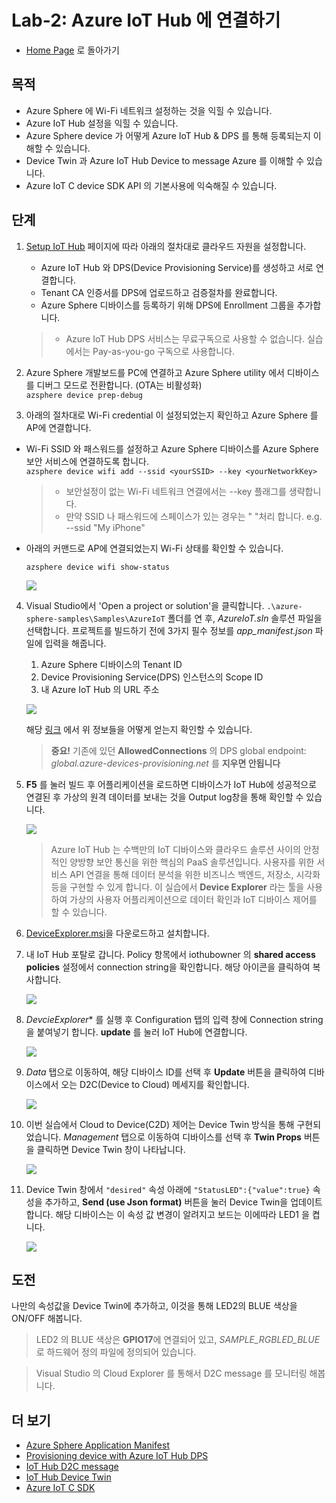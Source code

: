 # Lab-2: Azure IoT Hub 에 연결하기

- [Home Page](README.md) 로 돌아가기

## 목적
- Azure Sphere 에 Wi-Fi 네트워크 설정하는 것을 익힐 수 있습니다.
- Azure IoT Hub 설정을 익힐 수 있습니다.
- Azure Sphere device 가 어떻게 Azure IoT Hub & DPS 를 통해 등록되는지 이해할 수 있습니다.
- Device Twin 과 Azure IoT Hub Device to message Azure 를 이해할 수 있습니다. 
- Azure IoT C device SDK API 의 기본사용에 익숙해질 수 있습니다.

## 단계

1. [Setup IoT Hub](https://docs.microsoft.com/ko-kr/azure-sphere/app-development/setup-iot-hub) 페이지에 따라 아래의 절차대로 클라우드 자원을 설정합니다.     
    - Azure IoT Hub 와 DPS(Device Provisioning Service)를 생성하고 서로 연결합니다.
    - Tenant CA 인증서를 DPS에 업로드하고 검증절차를 완료합니다.
    - Azure Sphere 디바이스를 등록하기 위해 DPS에 Enrollment 그룹을 추가합니다.

    > - Azure IoT Hub DPS 서비스는 무료구독으로 사용할 수 없습니다. 실습에서는 Pay-as-you-go 구독으로 사용합니다.

2. Azure Sphere 개발보드를 PC에 연결하고 Azure Sphere utility 에서 디바이스를 디버그 모드로 전환합니다. (OTA는 비활성화)    
   `azsphere device prep-debug`

3. 아래의 절차대로 Wi-Fi credential 이 설정되었는지 확인하고 Azure Sphere 를 AP에 연결합니다.


- Wi-Fi SSID 와 패스워드를 설정하고 Azure Sphere 디바이스를 Azure Sphere 보안 서비스에 연결하도록 합니다.   
   `azsphere device wifi add --ssid <yourSSID> --key <yourNetworkKey>`
   
   > - 보안설정이 없는 Wi-Fi 네트워크 연결에서는 --key 플래그를 생략합니다.
   > - 만약 SSID 나 패스워드에 스페이스가 있는 경우는 " "처리 합니다. e.g. --ssid "My iPhone"

-  아래의 커맨드로 AP에 연결되었는지 Wi-Fi 상태를 확인할 수 있습니다.
   
   `azsphere device wifi show-status`

    ![](images/show-wifi-status.png)

4. Visual Studio에서 'Open a project or solution'을 클릭합니다.
   `.\azure-sphere-samples\Samples\AzureIoT` 폴더를 연 후,
   *AzureIoT.sln* 솔루션 파일을 선택합니다.
   프로젝트를 빌드하기 전에 3가지 필수 정보를 *app_manifest.json* 파일에 입력을 해줍니다.

   1. Azure Sphere 디바이스의 Tenant ID
   2. Device Provisioning Service(DPS) 인스턴스의 Scope ID
   3. 내 Azure IoT Hub 의 URL 주소
   
   ![](images/manifest.png)
   
   해당 [링크](https://github.com/Azure/azure-sphere-samples/blob/master/Samples/AzureIoT/IoTHub.md#configure-the-sample-application-to-work-with-your-azure-iot-hub) 에서 위 정보들을 어떻게 얻는지 확인할 수 있습니다.

     > **중요!** 기존에 있던 **AllowedConnections** 의 DPS global endpoint: *global.azure-devices-provisioning.net* 를 **지우면 안됩니다**

5. **F5** 를 눌러 빌드 후 어플리케이션을 로드하면 디바이스가 IoT Hub에 성공적으로 연결된 후 가상의 원격 데이터를 보내는 것을 Output log창을 통해 확인할 수 있습니다.
   
   ![](images/ok-log.png)

    > Azure IoT Hub 는 수백만의 IoT 디바이스와 클라우드 솔루션 사이의 안정적인 양방향 보안 통신을 위한 핵심의 PaaS 
    솔루션입니다.
    사용자를 위한 서비스 API 연결을 통해 데이터 분석을 위한 비즈니스 백엔드, 저장소, 시각화 등을 구현할 수 있게 합니다.
    이 실습에서 **Device Explorer** 라는 툴을 사용하여 가상의 사용자 어플리케이션으로 데이터 확인과 IoT 디바이스 제어를 할 수 있습니다.


6. [DeviceExplorer.msi](https://github.com/Azure/azure-iot-sdk-csharp/releases/download/2019-1-4/SetupDeviceExplorer.msi)을 다운로드하고 설치합니다.

7. 내 IoT Hub 포탈로 갑니다. Policy 항목에서 iothubowner 의 **shared access policies** 설정에서 connection string을 확인합니다. 해당 아이콘을 클릭하여 복사합니다.


   ![](images/connection-string.png)


8. *DevcieExplorer** 를 실행 후 Configuration 탭의 입력 창에 Connection string 을 붙여넣기 합니다. **update** 를 눌러 IoT Hub에 연결합니다. 
   
   ![](images/deviceexplorer.png)


9. *Data* 탭으로 이동하여, 해당 디바이스 ID를 선택 후  **Update** 버튼을 클릭하여 디바이스에서 오는 D2C(Device to Cloud) 메세지를 확인합니다.
   
   ![](images/data.png)

10. 이번 실습에서 Cloud to Device(C2D) 제어는 Device Twin 방식을 통해 구현되었습니다. *Management* 탭으로 이동하여 디바이스를 선택 후 **Twin Props** 버튼을 클릭하면 Device Twin 창이 나타납니다.


    ![](images/management.png)


11. Device Twin 창에서 `"desired"` 속성 아래에 `"StatusLED":{"value":true}` 속성을 추가하고, **Send (use Json format)** 버튼을 눌러 Device Twin을 업데이트합니다. 해당 디바이스는 이 속성 값 변경이 알려지고 보드는 이에따라 LED1 을 켭니다. 

    ![](images/twin.png)

## 도전

나만의 속성값을 Device Twin에 추가하고, 이것을 통해 LED2의 BLUE 색상을 ON/OFF 해봅니다.

> LED2 의 BLUE 색상은 **GPIO17**에 연결되어 있고, *SAMPLE_RGBLED_BLUE* 로 하드웨어 정의 파일에 정의되어 있습니다.

> Visual Studio 의 Cloud Explorer 를 통해서 D2C message 를 모니터링 해봅니다.

## 더 보기
- [Azure Sphere Application Manifest](https://docs.microsoft.com/ko-kr/azure-sphere/app-development/app-manifest)
- [Provisioning device with Azure IoT Hub DPS](https://docs.microsoft.com/ko-kr/azure/iot-dps/about-iot-dps)
- [IoT Hub D2C message](https://docs.microsoft.com/ko-kr/azure/iot-hub/iot-hub-devguide-messages-d2c)
- [IoT Hub Device Twin](https://docs.microsoft.com/ko-kr/azure/iot-hub/iot-hub-devguide-device-twinsp)
- [Azure IoT C SDK](https://github.com/Azure/azure-iot-sdk-c)